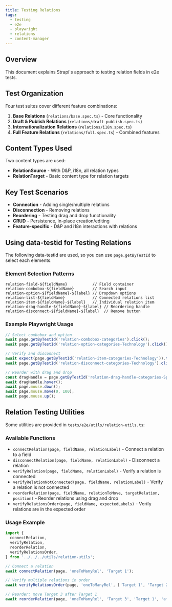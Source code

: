 ```yaml
---
title: Testing Relations
tags:
  - testing
  - e2e
  - playwright
  - relations
  - content-manager
---
```


## Overview

This document explains Strapi's approach to testing relation fields in e2e tests.

## Test Organization

Four test suites cover different feature combinations:

1. **Base Relations** (`relations/base.spec.ts`) - Core functionality
2. **Draft & Publish Relations** (`relations/draft-publish.spec.ts`)
3. **Internationalization Relations** (`relations/i18n.spec.ts`)
4. **Full Feature Relations** (`relations/full.spec.ts`) - Combined features

## Content Types Used

Two content types are used:

- **RelationSource** - With D&P, i18n, all relation types
- **RelationTarget** - Basic content type for relation targets

## Key Test Scenarios

- **Connection** - Adding single/multiple relations
- **Disconnection** - Removing relations
- **Reordering** - Testing drag and drop functionality
- **CRUD** - Persistence, in-place creation/editing
- **Feature-specific** - D&P and i18n interactions with relations

## Using data-testid for Testing Relations

The following data-testid are used, so you can use `page.getByTestId` to select each elements.

### Element Selection Patterns

```
relation-field-${fieldName}           // Field container
relation-combobox-${fieldName}        // Search input
relation-option-${fieldName}-${label} // Dropdown options
relation-list-${fieldName}            // Connected relations list
relation-item-${fieldName}-${label}   // Individual relation item
relation-drag-handle-${fieldName}-${label} // Reordering handle
relation-disconnect-${fieldName}-${label}  // Remove button
```

### Example Playwright Usage

```typescript
// Select combobox and option
await page.getByTestId('relation-combobox-categories').click();
await page.getByTestId('relation-option-categories-Technology').click();

// Verify and disconnect
await expect(page.getByTestId('relation-item-categories-Technology')).toBeVisible();
await page.getByTestId('relation-disconnect-categories-Technology').click();

// Reorder with drag and drop
const dragHandle = page.getByTestId('relation-drag-handle-categories-Sports');
await dragHandle.hover();
await page.mouse.down();
await page.mouse.move(0, 100);
await page.mouse.up();
```

## Relation Testing Utilities

Some utilities are provided in `tests/e2e/utils/relation-utils.ts`:

### Available Functions

- `connectRelation(page, fieldName, relationLabel)` - Connect a relation to a field
- `disconnectRelation(page, fieldName, relationLabel)` - Disconnect a relation
- `verifyRelation(page, fieldName, relationLabel)` - Verify a relation is connected
- `verifyRelationNotConnected(page, fieldName, relationLabel)` - Verify a relation is not connected
- `reorderRelation(page, fieldName, relationToMove, targetRelation, position)` - Reorder relations using drag and drop
- `verifyRelationsOrder(page, fieldName, expectedLabels)` - Verify relations are in the expected order

### Usage Example

```typescript
import {
  connectRelation,
  verifyRelation,
  reorderRelation,
  verifyRelationsOrder,
} from '../../../utils/relation-utils';

// Connect a relation
await connectRelation(page, 'oneToManyRel', 'Target 1');

// Verify multiple relations in order
await verifyRelationsOrder(page, 'oneToManyRel', ['Target 1', 'Target 2', 'Target 3']);

// Reorder: move Target 3 after Target 1
await reorderRelation(page, 'oneToManyRel', 'Target 3', 'Target 1', 'after');
```
